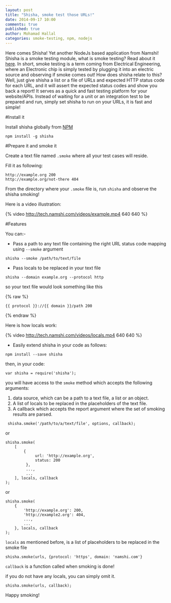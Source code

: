 ```yaml
---
layout: post
title: "Shisha, smoke test those URLs!"
date: 2014-09-17 10:00
comments: true
published: true
author: Mohamad Hallal
categories: smoke-testing, npm, nodejs
---
```


Here comes Shisha! Yet another NodeJs based application from Namshi! Shisha is a smoke testing module,
what is smoke testing? Read about it [here](http://en.wikipedia.org/wiki/Smoke_testing_\(software\)).
In short, smoke testing is a term coming from Electrical Engineering, where an Electronic chip is simply tested by
plugging it into an electric source and observing if smoke comes out! How does shisha relate to this? Well,
just give shisha a list or a file of URLs and expected HTTP status code for each URL, and it will assert the expected
status codes and show you back a report! It serves as a quick and fast testing platform for your website/APIs.
Instead of waiting for a unit or an integration test to be prepared and run, simply set shisha to run on your URLs,
it is fast and simple!

<!-- more -->

#Install it

Install shisha globally from [NPM](https://www.npmjs.org/package/shisha)

```
npm install -g shisha
```

#Prepare it and smoke it

Create a text file named `.smoke` where all your test cases will reside.

Fill it as following:

```
http://example.org 200
http://example.org/not-there 404
```

From the directory where your `.smoke` file is, run `shisha` and observe the shisha smoking!

Here is a video illustration:

{% video http://tech.namshi.com/videos/example.mp4 640 640 %}

#Features

You can:-

* Pass a path to any text file containing the right URL status code mapping using `--smoke` argument

```
shisha --smoke /path/to/text/file
```

* Pass locals to be replaced in your text file

```
shisha --domain example.org --protocol http
```

so your text file would look something like this

{% raw %}
```
{{ protocol }}://{{ domain }}/path 200
```
{% endraw %}

Here is how locals work:

{% video http://tech.namshi.com/videos/locals.mp4 640 640 %}

* Easily extend shisha in your code as follows:

```
npm install --save shisha
```

then, in your code:

```
var shisha = require('shisha');
```

you will have access to the `smoke` method which accepts the following arguments:

1. data source, which can be a path to a text file, a list or an object.
2. A list of locals to be replaced in the placeholders of the text file.
3. A callback which accepts the report argument where the set of smoking results are parsed.

```
 shisha.smoke('/path/to/a/text/file', options, callback);
```

or

```
shisha.smoke(
    [
        {
             url: 'http://example.org',
             status: 200
         },
         ...,
         ...
    ], locals, callback
);
```

or

```
shisha.smoke(
    {
        'http://example.org': 200,
        'http://example2.org': 404,
        ...,
        ...
    }, locals, callback
);
```

`locals` as mentioned before, is a list of placeholders to be replaced in the smoke file

```
shisha.smoke(urls, {protocol: 'https', domain: 'namshi.com'}
```

`callback` is a function called when smoking is done!

if you do not have any locals, you can simply omit it.

```
shisha.smoke(urls, callback);
```

Happy smoking!